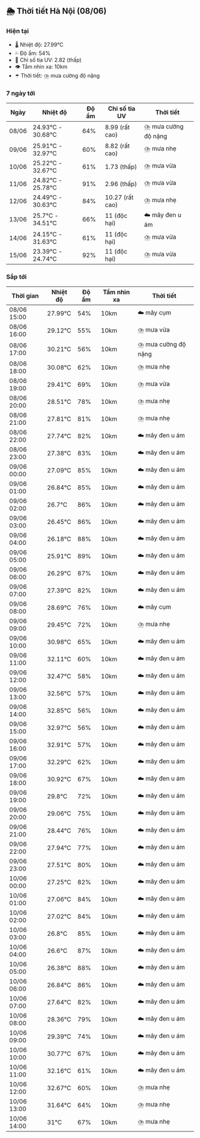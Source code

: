 ## 🌦️ Thời tiết Hà Nội (08/06)

### Hiện tại

- 🌡️ Nhiệt độ: 27.99℃
- 💦 Độ ẩm: 54%
- 🌟 Chỉ số tia UV: 2.82 (thấp)
- 👁️ Tầm nhìn xa: 10km
- ☂️ Thời tiết: ⛈️ mưa cường độ nặng

### 7 ngày tới

| Ngày | Nhiệt độ | Độ ẩm | Chỉ số tia UV | Thời tiết |
| --- | --- | --- | --- | --- |
| 08/06 | 24.93℃ - 30.68℃ | 64% | 8.99 (rất cao) | ⛈️ mưa cường độ nặng |
| 09/06 | 25.91℃ - 32.97℃ | 60% | 8.82 (rất cao) | ⛈️ mưa nhẹ |
| 10/06 | 25.22℃ - 32.67℃ | 61% | 1.73 (thấp) | ⛈️ mưa vừa |
| 11/06 | 24.82℃ - 25.78℃ | 91% | 2.96 (thấp) | ⛈️ mưa vừa |
| 12/06 | 24.49℃ - 30.63℃ | 84% | 10.27 (rất cao) | ⛈️ mưa nhẹ |
| 13/06 | 25.7℃ - 34.51℃ | 66% | 11 (độc hại) | ☁️ mây đen u ám |
| 14/06 | 24.15℃ - 31.63℃ | 61% | 11 (độc hại) | ⛈️ mưa vừa |
| 15/06 | 23.39℃ - 24.74℃ | 92% | 11 (độc hại) | ⛈️ mưa vừa |

### Sắp tới

| Thời gian | Nhiệt độ | Độ ẩm | Tầm nhìn xa | Thời tiết |
| --- | --- | --- | --- | --- |
| 08/06 15:00 | 27.99℃ | 54% | 10km | ☁️ mây cụm |
| 08/06 16:00 | 29.12℃ | 55% | 10km | ⛈️ mưa vừa |
| 08/06 17:00 | 30.21℃ | 56% | 10km | ⛈️ mưa cường độ nặng |
| 08/06 18:00 | 30.08℃ | 62% | 10km | ⛈️ mưa nhẹ |
| 08/06 19:00 | 29.41℃ | 69% | 10km | ⛈️ mưa vừa |
| 08/06 20:00 | 28.51℃ | 78% | 10km | ⛈️ mưa nhẹ |
| 08/06 21:00 | 27.81℃ | 81% | 10km | ⛈️ mưa nhẹ |
| 08/06 22:00 | 27.74℃ | 82% | 10km | ☁️ mây đen u ám |
| 08/06 23:00 | 27.38℃ | 83% | 10km | ☁️ mây đen u ám |
| 09/06 00:00 | 27.09℃ | 85% | 10km | ☁️ mây đen u ám |
| 09/06 01:00 | 26.84℃ | 85% | 10km | ☁️ mây đen u ám |
| 09/06 02:00 | 26.7℃ | 86% | 10km | ☁️ mây đen u ám |
| 09/06 03:00 | 26.45℃ | 86% | 10km | ☁️ mây đen u ám |
| 09/06 04:00 | 26.18℃ | 88% | 10km | ☁️ mây đen u ám |
| 09/06 05:00 | 25.91℃ | 89% | 10km | ☁️ mây đen u ám |
| 09/06 06:00 | 26.29℃ | 87% | 10km | ☁️ mây đen u ám |
| 09/06 07:00 | 27.39℃ | 82% | 10km | ☁️ mây đen u ám |
| 09/06 08:00 | 28.69℃ | 76% | 10km | ☁️ mây cụm |
| 09/06 09:00 | 29.45℃ | 72% | 10km | ⛈️ mưa nhẹ |
| 09/06 10:00 | 30.98℃ | 65% | 10km | ☁️ mây đen u ám |
| 09/06 11:00 | 32.11℃ | 60% | 10km | ☁️ mây đen u ám |
| 09/06 12:00 | 32.47℃ | 58% | 10km | ☁️ mây đen u ám |
| 09/06 13:00 | 32.56℃ | 57% | 10km | ☁️ mây đen u ám |
| 09/06 14:00 | 32.85℃ | 56% | 10km | ☁️ mây đen u ám |
| 09/06 15:00 | 32.97℃ | 56% | 10km | ☁️ mây đen u ám |
| 09/06 16:00 | 32.91℃ | 57% | 10km | ☁️ mây đen u ám |
| 09/06 17:00 | 32.29℃ | 62% | 10km | ☁️ mây đen u ám |
| 09/06 18:00 | 30.92℃ | 67% | 10km | ☁️ mây đen u ám |
| 09/06 19:00 | 29.8℃ | 72% | 10km | ☁️ mây đen u ám |
| 09/06 20:00 | 29.06℃ | 75% | 10km | ☁️ mây đen u ám |
| 09/06 21:00 | 28.44℃ | 76% | 10km | ☁️ mây đen u ám |
| 09/06 22:00 | 27.94℃ | 77% | 10km | ☁️ mây đen u ám |
| 09/06 23:00 | 27.51℃ | 80% | 10km | ☁️ mây đen u ám |
| 10/06 00:00 | 27.25℃ | 82% | 10km | ☁️ mây đen u ám |
| 10/06 01:00 | 27.06℃ | 84% | 10km | ☁️ mây đen u ám |
| 10/06 02:00 | 27.02℃ | 84% | 10km | ☁️ mây đen u ám |
| 10/06 03:00 | 26.8℃ | 85% | 10km | ☁️ mây đen u ám |
| 10/06 04:00 | 26.6℃ | 87% | 10km | ☁️ mây đen u ám |
| 10/06 05:00 | 26.38℃ | 88% | 10km | ☁️ mây đen u ám |
| 10/06 06:00 | 26.84℃ | 86% | 10km | ☁️ mây đen u ám |
| 10/06 07:00 | 27.64℃ | 82% | 10km | ☁️ mây đen u ám |
| 10/06 08:00 | 28.36℃ | 79% | 10km | ☁️ mây đen u ám |
| 10/06 09:00 | 29.39℃ | 74% | 10km | ☁️ mây đen u ám |
| 10/06 10:00 | 30.77℃ | 67% | 10km | ☁️ mây đen u ám |
| 10/06 11:00 | 32.16℃ | 61% | 10km | ☁️ mây đen u ám |
| 10/06 12:00 | 32.67℃ | 60% | 10km | ⛈️ mưa nhẹ |
| 10/06 13:00 | 31.64℃ | 64% | 10km | ⛈️ mưa nhẹ |
| 10/06 14:00 | 31℃ | 67% | 10km | ⛈️ mưa nhẹ |
